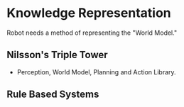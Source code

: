 # Knowledge Representation 
Robot needs a method of representing the "World Model." 

## Nilsson's Triple Tower 
 
* Perception, World Model, Planning and Action Library. 


## Rule Based Systems 

